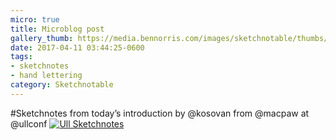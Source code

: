 ```yaml
---
micro: true
title: Microblog post
gallery_thumb: https://media.bennorris.com/images/sketchnotable/thumbs/ull-2017-sketchnotes-09.jpg
date: 2017-04-11 03:44:25-0600
tags:
- sketchnotes
- hand lettering
category: Sketchnotable
---
```


#Sketchnotes from today’s introduction by @kosovan from @macpaw at @ullconf [![Ull Sketchnotes](https://media.bennorris.com/images/sketchnotable/ull-2017/ull-2017-sketchnotes-09.jpg)](https://media.bennorris.com/images/sketchnotable/ull-2017/ull-2017-sketchnotes-09.jpg)